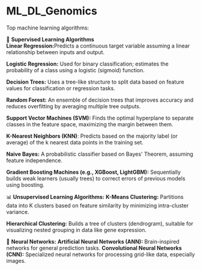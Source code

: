 # ML_DL_Genomics

Top machine learning algorithms:

🔢 <b>Supervised Learning Algorithms</b><br>
<b>Linear Regression:</b>Predicts a continuous target variable assuming a linear relationship between inputs and output.

<b>Logistic Regression:</b> Used for binary classification; estimates the probability of a class using a logistic (sigmoid) function.

<b>Decision Trees:</b> Uses a tree-like structure to split data based on feature values for classification or regression tasks.

<b>Random Forest:</b> An ensemble of decision trees that improves accuracy and reduces overfitting by averaging multiple tree outputs.

<b>Support Vector Machines (SVM):</b> Finds the optimal hyperplane to separate classes in the feature space, maximizing the margin between them.

<b>K-Nearest Neighbors (KNN)</b>: Predicts based on the majority label (or average) of the k nearest data points in the training set.

<b>Naive Bayes:</b> A probabilistic classifier based on Bayes' Theorem, assuming feature independence.

<b>Gradient Boosting Machines (e.g., XGBoost, LightGBM):</b> Sequentially builds weak learners (usually trees) to correct errors of previous models using boosting.

📊 <b>Unsupervised Learning Algorithms:</b>
<b>K-Means Clustering:</b> Partitions data into K clusters based on feature similarity by minimizing intra-cluster variance.

<b>Hierarchical Clustering:</b> Builds a tree of clusters (dendrogram), suitable for visualizing nested grouping in data like gene expression.

🧠 <b>Neural Networks:</b>
<b>Artificial Neural Networks (ANN):</b> Brain-inspired networks for general prediction tasks.
<b>Convolutional Neural Networks (CNN):</b> Specialized neural networks for processing grid-like data, especially images.

